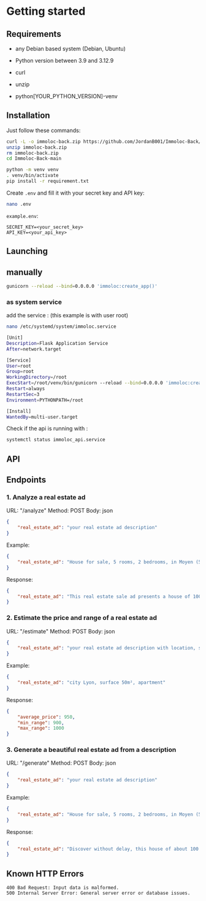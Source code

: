 # Getting started

## Requirements

- any Debian based system (Debian, Ubuntu)
- Python version between 3.9 and 3.12.9

- curl
- unzip
- python[YOUR_PYTHON_VERSION]-venv

## Installation

Just follow these commands:

```` bash
curl -L -o immoloc-back.zip https://github.com/JordanB001/Immoloc-Back/archive/refs/heads/main.zip
unzip immoloc-back.zip
rm immoloc-back.zip
cd Immoloc-Back-main

python -m venv venv
. venv/bin/activate
pip install -r requirement.txt
````

Create `.env` and fill it with your secret key and API key:

```` bash
nano .env
````

`example.env`:

``` text
SECRET_KEY=<your_secret_key>
API_KEY=<your_api_key>
```

## Launching

## manually

```` bash
gunicorn --reload --bind=0.0.0.0 'immoloc:create_app()'
````

### as system service

add the service : (this example is with user root)

```` bash
nano /etc/systemd/system/immoloc.service
````

```` bash
[Unit]
Description=Flask Application Service
After=network.target

[Service]
User=root
Group=root
WorkingDirectory=/root
ExecStart=/root/venv/bin/gunicorn --reload --bind=0.0.0.0 'immoloc:create_app()'
Restart=always
RestartSec=3
Environment=PYTHONPATH=/root

[Install]
WantedBy=multi-user.target
````

Check if the api is running with :

```` bash
systemctl status immoloc_api.service
````

## API

## Endpoints

### 1. Analyze a real estate ad

URL: "/analyze"
Method: POST
Body: json

``` json
{
    "real_estate_ad": "your real estate ad description"
}
```

Example:

``` json
{
    "real_estate_ad": "House for sale, 5 rooms, 2 bedrooms, in Moyen (54118). Discover without delay, this house of about 100 m²."
}
```

Response:

``` json
{
    "real_estate_ad": "This real estate sale ad presents a house of 100 m² located in Moyen (54118), comprising 5 rooms including 2 bedrooms. Here is a critical analysis of this ad:\n1. Location: Mentioning the location in Moyen (54118) is a good point, as it allows potential buyers to geographically locate the property. However, it would be useful to add information about the specific neighborhood or nearby amenities (schools, transport, shops, etc.) to give a better idea of the environment."
}
```

### 2. Estimate the price and range of a real estate ad

URL: "/estimate"
Method: POST
Body: json

``` json
{
    "real_estate_ad": "your real estate ad description with location, surface, and type of property"
}
```

Example:

``` json
{
    "real_estate_ad": "city Lyon, surface 50m², apartment"
}
```

Response:

``` json
{
    "average_price": 950,
    "min_range": 900,
    "max_range": 1000
}
```

### 3. Generate a beautiful real estate ad from a description

URL: "/generate"
Method: POST
Body: json

``` json
{
    "real_estate_ad": "your real estate ad description"
}
```

Example:

``` json
{
    "real_estate_ad": "House for sale, 5 rooms, 2 bedrooms, in Moyen (54118). 100 m², land 363m2, 40000 euros, ground floor: kitchen, dining room, living room. 1st floor: 2 bedrooms. attic"
}
```

Response:

``` json
{
    "real_estate_ad": "Discover without delay, this house of about 100 m², to be completely renovated, offers a great opportunity for project lovers. Located in a quiet area and close to amenities, it has all the assets to become your future home.\nProperty description:\nGround floor: A kitchen, a dining room, and a bright living room, perfect for creating a friendly living space.\n1st floor: Two spacious bedrooms ready to be modernized.\nConvertible attic: Give yourself the possibility to add additional rooms or a leisure space.\nOutbuildings: A garage and annexes for storage or other projects.\nNon-adjoining land: About 360 m² nearby, ideal for a garden, a vegetable garden, or a relaxation area.\nTechnical elements: Roof in good condition and PVC double-glazed windows.\nWhy choose this house?\nWith its spaces to renovate and its convertible attic, this house is a blank canvas to realize your ideas. Its non-adjoining land and quiet environment add extra charm."
}
```

## Known HTTP Errors

```text
400 Bad Request: Input data is malformed.
500 Internal Server Error: General server error or database issues.
```
